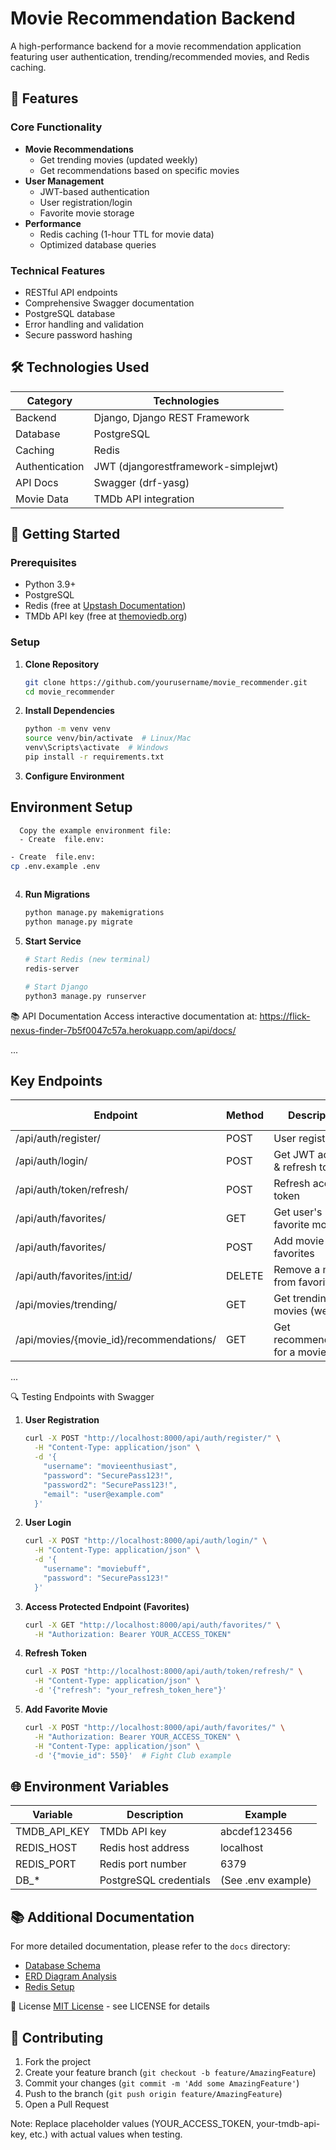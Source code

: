 # Movie Recommendation Backend

A high-performance backend for a movie recommendation application featuring user authentication, trending/recommended movies, and Redis caching.

## 🎯 Features

### Core Functionality

- **Movie Recommendations**
  - Get trending movies (updated weekly)
  - Get recommendations based on specific movies
- **User Management**
  - JWT-based authentication
  - User registration/login
  - Favorite movie storage
- **Performance**
  - Redis caching (1-hour TTL for movie data)
  - Optimized database queries

### Technical Features

- RESTful API endpoints
- Comprehensive Swagger documentation
- PostgreSQL database
- Error handling and validation
- Secure password hashing

## 🛠️ Technologies Used

| Category        | Technologies                          |
|-----------------|---------------------------------------|
| Backend         | Django, Django REST Framework         |
| Database        | PostgreSQL                            |
| Caching         | Redis                                 |
| Authentication  | JWT (djangorestframework-simplejwt)   |
| API Docs        | Swagger (drf-yasg)                    |
| Movie Data      | TMDb API integration                  |

## 🚀 Getting Started

### Prerequisites

- Python 3.9+
- PostgreSQL
- Redis (free at  [Upstash Documentation](https://docs.upstash.com/))
- TMDb API key (free at [themoviedb.org](https://www.themoviedb.org/settings/api))

### Setup

1. **Clone Repository**

    ```bash
    git clone https://github.com/yourusername/movie_recommender.git
    cd movie_recommender
    ```

2. **Install Dependencies**

    ```bash
    python -m venv venv
    source venv/bin/activate  # Linux/Mac
    venv\Scripts\activate  # Windows
    pip install -r requirements.txt
    ```

3. **Configure Environment**

  ## Environment Setup
      Copy the example environment file:
      - Create  file.env:
   ```bash
   - Create  file.env:
   cp .env.example .env
    
  ```
4. **Run Migrations**

    ```bash
    python manage.py makemigrations
    python manage.py migrate
    ```

5. **Start Service**

    ```bash
    # Start Redis (new terminal)
    redis-server

    # Start Django
    python3 manage.py runserver
    ```

📚 API Documentation
Access interactive documentation at:
<https://flick-nexus-finder-7b5f0047c57a.herokuapp.com/api/docs/>

...

## Key Endpoints

| Endpoint                                | Method | Description                   | Auth Required |
|-----------------------------------------|--------|-------------------------------|---------------|
| /api/auth/register/                     | POST   | User registration             | No            |
| /api/auth/login/                        | POST   | Get JWT access & refresh tokens | No          |
| /api/auth/token/refresh/                | POST   | Refresh access token          | No            |
| /api/auth/favorites/                    | GET    | Get user's favorite movies     | Yes           |
| /api/auth/favorites/                    | POST   | Add movie to favorites         | Yes           |
| /api/auth/favorites/<int:id>/           | DELETE | Remove a movie from favorites  | Yes           |
| /api/movies/trending/                   | GET    | Get trending movies (weekly)   | No            |
| /api/movies/{movie_id}/recommendations/ | GET    | Get recommendations for a movie | No          |

...

🔍 Testing Endpoints with Swagger

1. **User Registration**

    ```bash
    curl -X POST "http://localhost:8000/api/auth/register/" \
      -H "Content-Type: application/json" \
      -d '{
        "username": "movieenthusiast",
        "password": "SecurePass123!",
        "password2": "SecurePass123!",
        "email": "user@example.com"
      }'
    ```

2. **User Login**

    ```bash
    curl -X POST "http://localhost:8000/api/auth/login/" \
      -H "Content-Type: application/json" \
      -d '{
        "username": "moviebuff",
        "password": "SecurePass123!"
      }'
    ```

3. **Access Protected Endpoint (Favorites)**

    ```bash
    curl -X GET "http://localhost:8000/api/auth/favorites/" \
      -H "Authorization: Bearer YOUR_ACCESS_TOKEN"
    ```

4. **Refresh Token**

    ```bash
    curl -X POST "http://localhost:8000/api/auth/token/refresh/" \
      -H "Content-Type: application/json" \
      -d '{"refresh": "your_refresh_token_here"}'
    ```

5. **Add Favorite Movie**

    ```bash
    curl -X POST "http://localhost:8000/api/auth/favorites/" \
      -H "Authorization: Bearer YOUR_ACCESS_TOKEN" \
      -H "Content-Type: application/json" \
      -d '{"movie_id": 550}'  # Fight Club example
    ```

## 🌐 Environment Variables

| Variable      | Description            | Example                      |
|---------------|------------------------|------------------------------|
| TMDB_API_KEY  | TMDb API key           | abcdef123456                 |
| REDIS_HOST    | Redis host address      | localhost                    |
| REDIS_PORT    | Redis port number       | 6379                        |
| DB_*          | PostgreSQL credentials | (See .env example)           |

## 📚 Additional Documentation

For more detailed documentation, please refer to the `docs` directory:

- [Database Schema](movie_recommender/docs/Database_schema.md)
- [ERD Diagram Analysis](movie_recommender/docs/ERD_Diagram_Analysis.md)
- [Redis Setup](movie_recommender/docs/REDIS_SETUP.md)

📜 License
[MIT License](LICENSE) - see LICENSE for details

## 🤝 Contributing

1. Fork the project
2. Create your feature branch (`git checkout -b feature/AmazingFeature`)
3. Commit your changes (`git commit -m 'Add some AmazingFeature'`)
4. Push to the branch (`git push origin feature/AmazingFeature`)
5. Open a Pull Request

Note: Replace placeholder values (YOUR_ACCESS_TOKEN, your-tmdb-api-key, etc.) with actual values when testing.
